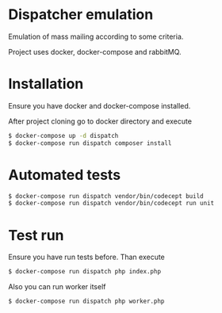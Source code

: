 Dispatcher emulation
===================

Emulation of mass mailing according to some criteria.

Project uses docker, docker-compose and rabbitMQ.

# Installation

Ensure you have docker and docker-compose installed.

After project cloning go to docker directory and execute

```bash
$ docker-compose up -d dispatch
$ docker-compose run dispatch composer install
```

# Automated tests

```bash
$ docker-compose run dispatch vendor/bin/codecept build
$ docker-compose run dispatch vendor/bin/codecept run unit
```

# Test run

Ensure you have run tests before. Than execute

```bash
$ docker-compose run dispatch php index.php
```

Also you can run worker itself

```bash
$ docker-compose run dispatch php worker.php
```

